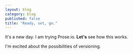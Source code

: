 ```yaml
---
layout: blog
category: blog
published: false
title: "Ready, set, go."
---
```


It's a new day. I am trying Prose.io. **Let's** see how this works. 

I'm excited about the possibilities of versioning. 